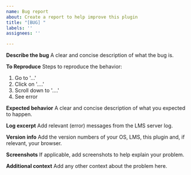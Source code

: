 ```yaml
---
name: Bug report
about: Create a report to help improve this plugin
title: "[BUG] "
labels: ''
assignees: ''

---
```


**Describe the bug**
A clear and concise description of what the bug is.


**To Reproduce**
Steps to reproduce the behavior:
1. Go to '...'
2. Click on '....'
3. Scroll down to '....'
4. See error


**Expected behavior**
A clear and concise description of what you expected to happen.


**Log excerpt**
Add relevant (error) messages from the LMS server log.


**Version info**
Add the version numbers of your OS, LMS, this plugin and, if relevant, your browser.


**Screenshots**
If applicable, add screenshots to help explain your problem.


**Additional context**
Add any other context about the problem here.
